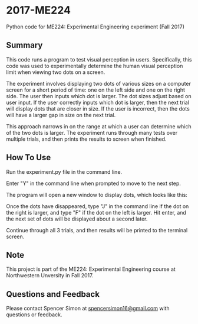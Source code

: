 # 2017-ME224

Python code for ME224: Experimental Engineering experiment (Fall 2017)

## Summary
This code runs a program to test visual perception in users. Specifically, this code was used to experimentally determine the human visual perception limit when viewing two dots on a screen.
  
The experiment involves displaying two dots of various sizes on a computer screen for a short period of time: one on the left side and one on the right side. The user then inputs which dot is larger. The dot sizes adjust based on user input. If the user correctly inputs which dot is larger, then the next trial will display dots that are closer in size. If the user is incorrect, then the dots will have a larger gap in size on the next trial.

This approach narrows in on the range at which a user can determine which of the two dots is larger. The experiment runs through many tests over multiple trials, and then prints the results to screen when finished.

## How To Use
Run the experiment.py file in the command line. 

Enter "Y" in the command line when prompted to move to the next step.

The program will open a new window to display dots, which looks like this:

Once the dots have disappeared, type "J" in the command line if the dot on the right is larger, and type "F" if the dot on the left is larger. Hit enter, and the next set of dots will be displayed about a second later.

Continue through all 3 trials, and then results will be printed to the terminal screen.

## Note
This project is part of the ME224: Experimental Engineering course at Northwestern Unversity in Fall 2017. 

## Questions and Feedback
Please contact Spencer Simon at spencersimon16@gmail.com with questions or feedback.

